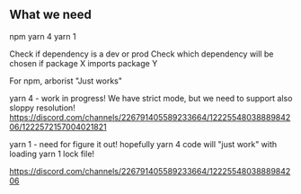 ## What we need

npm
yarn 4
yarn 1


Check if dependency is a dev or prod
Check which dependency will be chosen if package X imports package Y

For npm, arborist "Just works"

yarn 4 - work in progress!
We have strict mode, but we need to support also sloppy resolution!
https://discord.com/channels/226791405589233664/1222554803888984206/1222572157004021821 

yarn 1 - need for figure it out! hopefully yarn 4 code will "just work" with loading yarn 1 lock file!


https://discord.com/channels/226791405589233664/1222554803888984206